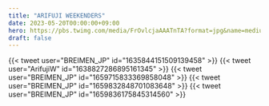 ```yaml
---
title: "ARIFUJI WEEKENDERS"
date: 2023-05-20T00:00:00+09:00
hero: https://pbs.twimg.com/media/FrOvlcjaAAATnTA?format=jpg&name=medium
draft: false
---
```


{{< tweet user="BREIMEN_JP" id="1635844151509139458" >}}
{{< tweet user="ArifujiW" id="1638827286895161345" >}}
{{< tweet user="BREIMEN_JP" id="1659715833369858048" >}}
{{< tweet user="BREIMEN_JP" id="1659832848701083648" >}}
{{< tweet user="BREIMEN_JP" id="1659836175845314560" >}}
